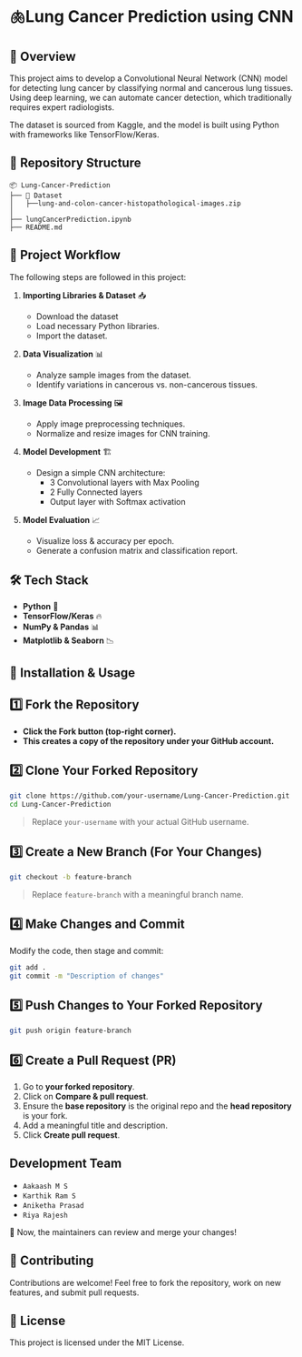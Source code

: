 # 🫁Lung Cancer Prediction using CNN

## 📌 Overview
This project aims to develop a Convolutional Neural Network (CNN) model for detecting lung cancer by classifying normal and cancerous lung tissues. Using deep learning, we can automate cancer detection, which traditionally requires expert radiologists.

The dataset is sourced from Kaggle, and the model is built using Python with frameworks like TensorFlow/Keras.


## 📂 Repository Structure

```
📦 Lung-Cancer-Prediction
├── 📂 Dataset                
│   ├──lung-and-colon-cancer-histopathological-images.zip
│
├── lungCancerPrediction.ipynb
├── README.md

```

## 🔄 Project Workflow
The following steps are followed in this project:

1. **Importing Libraries & Dataset** 📥
   - Download the dataset
   - Load necessary Python libraries.  
   - Import the dataset. 

3. **Data Visualization** 📊  
   - Analyze sample images from the dataset.  
   - Identify variations in cancerous vs. non-cancerous tissues.  

4. **Image Data Processing** 🖼️  
   - Apply image preprocessing techniques.  
   - Normalize and resize images for CNN training.  

5. **Model Development** 🏗️  
   - Design a simple CNN architecture:  
     - 3 Convolutional layers with Max Pooling  
     - 2 Fully Connected layers  
     - Output layer with Softmax activation  

6. **Model Evaluation** 📈  
   - Visualize loss & accuracy per epoch.  
   - Generate a confusion matrix and classification report.  


## 🛠️ Tech Stack
- **Python** 🐍  
- **TensorFlow/Keras** 🔥  
- **NumPy & Pandas** 📊  
- **Matplotlib & Seaborn** 📉  

## 🚀 Installation & Usage

## 1️⃣ Fork the Repository
- **Click the **Fork** button (top-right corner).**
- **This creates a copy of the repository under your GitHub account.**

## 2️⃣ Clone Your Forked Repository
```sh
git clone https://github.com/your-username/Lung-Cancer-Prediction.git
cd Lung-Cancer-Prediction
```
> Replace `your-username` with your actual GitHub username.

## 3️⃣ Create a New Branch (For Your Changes)
```sh
git checkout -b feature-branch
```
> Replace `feature-branch` with a meaningful branch name.

## 4️⃣ Make Changes and Commit
Modify the code, then stage and commit:
```sh
git add .
git commit -m "Description of changes"
```

## 5️⃣ Push Changes to Your Forked Repository
```sh
git push origin feature-branch
```

## 6️⃣ Create a Pull Request (PR)
1. Go to **your forked repository**.
2. Click on **Compare & pull request**.
3. Ensure the **base repository** is the original repo and the **head repository** is your fork.
4. Add a meaningful title and description.
5. Click **Create pull request**.

## Development Team
- `Aakaash M S`
- `Karthik Ram S`
- `Aniketha Prasad`
- `Riya Rajesh`



🎉 Now, the maintainers can review and merge your changes!
## 🤝 Contributing  
Contributions are welcome! Feel free to fork the repository, work on new features, and submit pull requests.  

## 📝 License  
This project is licensed under the MIT License. 



